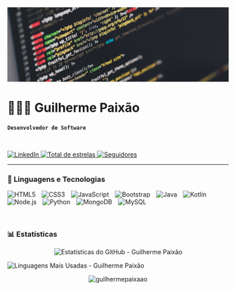 <div align="center">
  <img src="https://raw.githubusercontent.com/GuilhermePaixaao/GuilhermePaixao/main/pastagithubedit/banner-curso-1.jpg" alt="Banner do Perfil">
</div>

# 👨🏾‍💻 Guilherme Paixão

**`Desenvolvedor de Software`**

<br>

<p align="left">
    <a href="https://linkedin.com/in/SEU-LINKEDIN-AQUI" target="_blank">
      <img 
        alt="LinkedIn"
        title="Me siga no LinkedIn"
        src="https://img.shields.io/badge/LinkedIn-0077B5?style=for-the-badge&logo=linkedin&logoColor=white"
      />
    </a>
    <a href="https://github.com/GuilhermePaixaao?tab=repositories&sort=stargazers" target="_blank">
        <img 
            alt="Total de estrelas" 
            title="Total de estrelas GitHub" 
            src="https://custom-icon-badges.demolab.com/github/stars/GuilhermePaixaao?color=55960c&style=for-the-badge&labelColor=488207&logo=star&label=estrelas"
        />
    </a>
    <a href="https://github.com/GuilhermePaixaao?tab=followers" target="_blank">
        <img 
            alt="Seguidores" 
            title="Me siga no GitHub" 
            src="https://custom-icon-badges.demolab.com/github/followers/GuilhermePaixaao?color=236ad3&labelColor=1155ba&style=for-the-badge&logo=github&label=Seguidores&logoColor=white"
        />
    </a>
</p>

---

### 🤖 Linguagens e Tecnologias

<p align="left">
    <img 
        alt="HTML5" title="HTML5" width="30px" style="padding-right: 10px;" 
        src="https://cdn.jsdelivr.net/gh/devicons/devicon@latest/icons/html5/html5-original.svg" 
    />
    <img 
        alt="CSS3" title="CSS3" width="30px" style="padding-right: 10px;" 
        src="https://cdn.jsdelivr.net/gh/devicons/devicon@latest/icons/css3/css3-original.svg" 
    />
    <img 
        alt="JavaScript" title="JavaScript" width="30px" style="padding-right: 10px;" 
        src="https://cdn.jsdelivr.net/gh/devicons/devicon@latest/icons/javascript/javascript-original.svg" 
    />
    <img 
        alt="Bootstrap" title="Bootstrap" width="30px" style="padding-right: 10px;" 
        src="https://cdn.jsdelivr.net/gh/devicons/devicon@latest/icons/bootstrap/bootstrap-original.svg" 
    />
    <img 
        alt="Java" title="Java" width="30px" style="padding-right: 10px;" 
        src="https://cdn.jsdelivr.net/gh/devicons/devicon@latest/icons/java/java-original.svg" 
    />
    <img 
        alt="Kotlin" title="Kotlin" width="30px" style="padding-right: 10px;" 
        src="https://cdn.jsdelivr.net/gh/devicons/devicon@latest/icons/kotlin/kotlin-original.svg" 
    />
    <img 
        alt="Node.js" title="Node.js" width="30px" style="padding-right: 10px;" 
        src="https://cdn.jsdelivr.net/gh/devicons/devicon@latest/icons/nodejs/nodejs-original.svg" 
    />
    <img 
        alt="Python" title="Python" width="30px" style="padding-right: 10px;" 
        src="https://cdn.jsdelivr.net/gh/devicons/devicon@latest/icons/python/python-original.svg" 
    />
    <img 
        alt="MongoDB" title="MongoDB" width="30px" style="padding-right: 10px;" 
        src="https://cdn.jsdelivr.net/gh/devicons/devicon@latest/icons/mongodb/mongodb-original.svg" 
    />
    <img 
        alt="MySQL" title="MySQL" width="30px" style="padding-right: 10px;" 
        src="https://cdn.jsdelivr.net/gh/devicons/devicon@latest/icons/mysql/mysql-original.svg" 
    />
</p>

<br clear="left"/> 

### 📊 Estatísticas

<p align="center">
  <img 
    alt="Estatísticas do GitHub - Guilherme Paixão" 
    height="200" 
    style="padding-left: 1px;" 
    src="https://github-readme-stats.vercel.app/api?username=GuilhermePaixaao&show_icons=true&theme=tokyonight&include_all_commits=true&locale=pt-br" 
  />

  <img 
    alt="Linguagens Mais Usadas - Guilherme Paixão" 
    height="200" 
    src="https://github-readme-stats.vercel.app/api/top-langs/?username=GuilhermePaixaao&theme=tokyonight&layout=compact&custom_title=Tecnologias&langs_count=9" 
  />
</p>

<p align="center"> 
  <img src="https://komarev.com/ghpvc/?username=GuilhermePaixaao&label=Profile%20views&color=0e75b6&style=flat" alt="guilhermepaixaao" /> 
</p>
